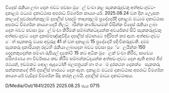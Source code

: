 විදෙස් රැකියා ලබා දෙන බවට පවසා මුෙල් වංචා කළ සැකකරුදවකු අත්අඩංගුවට- දකාළඹ මධ්‍යම දකාට්ඨාස අපරාධ්‍ විමර්ශන කායශංර්ය. 2025.08.24 වන දින උෙැසන කාලදේ පුවරසන්කකුලම් දපාලිස් වසදම් තාදශකුලම් ප්‍රදේර්දේදී දකාළඹ මධ්‍යම දකාට්ඨාස අපරාධ්‍ විමර්ශන කායශංර්දේ නිලධ්‍ාරින්ක කණ්ඩායමක් විසින්ක විදෙස් රැකියා ලබා දෙන බවට පවසා මුෙල් වංචා කිරීමක් සම්බන්කධ්‍දයන්ක අවර්යකර සිටි සැකකරුදවකු අත්අඩංගුවට දෙන දකාම්පඤ්ඤවීදිය දපාලිස් ස්ථානයට ඉදිරිපත් කර ඇත. අත්අඩංගුවට ෙත් සැකකරු වයස අවුරුදු 41 ක් වන දකාළඹ 15 ප්‍රදේර්දේ පදිංචිකරුදවකි. දමම සැකකරු දකාරියානු රදටහි රැකියා ලබාදෙන බවට පවසා පුේෙලයින්ක 150 දෙදනකුදෙන්ක පමණ රුපියල් දකෝටි 15 කට අධික මුෙලක් වංචා කිරීම, සාවෙය පරිහරණය හා විර්වාසය කඩ කිරීම සම්බන්කධ්‍දයන්ක අත්අඩංගුවට දෙන ඇති අතර ජීප් රථයක්, ඉඩමකට අොල ඇදටෝනි බලපත්‍රයක් හා ජංෙම දුරකථන දෙකක් ෙ සැකකරු සන්කතකදේ තිබී දපාලිස් භාරයට දෙන ඇත. දකාළඹ මධ්‍යම දකාට්ඨාස අපරාධ්‍ විමර්ශන කායශංර්ය වැඩිදුර විමර්ශන සිදු කරනු ලබයි. දපාලිස් මාධ්‍ය දකාට්ඨාසය.

D/Media/Out/1641/2025 2025.08.25 පැය 0715